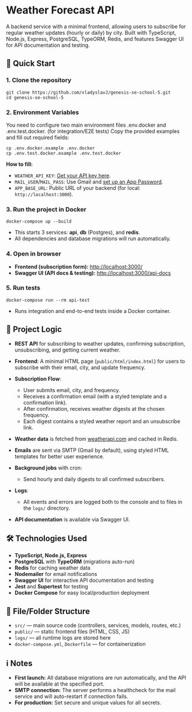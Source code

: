 # Weather Forecast API

A backend service with a minimal frontend, allowing users to subscribe for regular weather updates (hourly or daily) by city. Built with TypeScript, Node.js, Express, PostgreSQL, TypeORM, Redis, and features Swagger UI for API documentation and testing.

## 🚀 Quick Start

### 1. Clone the repository

```
git clone https://github.com/vladyslavJ/genesis-se-school-5.git
cd genesis-se-school-5
```

### 2. Environment Variables

You need to configure two main environment files .env.docker and .env.test.docker. (for integration/E2E tests) Copy the provided examples and fill out required fields:

```
cp .env.docker.example .env.docker
cp .env.test.docker.example .env.test.docker
```

**How to fill:**

-   `WEATHER_API_KEY`: [Get your API key here](https://www.weatherapi.com/).
-   `MAIL_USER`/`MAIL_PASS`: Use Gmail and [set up an App Password](https://support.google.com/accounts/answer/185833).
-   `APP_BASE_URL`: Public URL of your backend (for local: `http://localhost:3000`).

### 3. Run the project in Docker

```
docker-compose up --build
```

-   This starts 3 services: **api**, **db** (Postgres), and **redis**.
-   All dependencies and database migrations will run automatically.

### 4. Open in browser

-   **Frontend (subscription form):** [http://localhost:3000/](http://localhost:3000/)
-   **Swagger UI (API docs & testing):** [http://localhost:3000/api-docs](http://localhost:3000/api-docs)

### 5. Run tests

```
docker-compose run --rm api-test
```

-   Runs integration and end-to-end tests inside a Docker container.

## 📝 Project Logic

-   **REST API** for subscribing to weather updates, confirming subscription, unsubscribing, and getting current weather.
-   **Frontend**: A minimal HTML page (`public/html/index.html`) for users to subscribe with their email, city, and update frequency.
-   **Subscription Flow**:

    -   User submits email, city, and frequency.
    -   Receives a confirmation email (with a styled template and a confirmation link).
    -   After confirmation, receives weather digests at the chosen frequency.
    -   Each digest contains a styled weather report and an unsubscribe link.

-   **Weather data** is fetched from [weatherapi.com](https://www.weatherapi.com/) and cached in Redis.
-   **Emails** are sent via SMTP (Gmail by default), using styled HTML templates for better user experience.
-   **Background jobs** with cron:

    -   Send hourly and daily digests to all confirmed subscribers.

-   **Logs**:

    -   All events and errors are logged both to the console and to files in the `logs/` directory.

-   **API documentation** is available via Swagger UI.

## 🛠️ Technologies Used

-   **TypeScript, Node.js, Express**
-   **PostgreSQL** with **TypeORM** (migrations auto-run)
-   **Redis** for caching weather data
-   **Nodemailer** for email notifications
-   **Swagger UI** for interactive API documentation and testing
-   **Jest** and **Supertest** for testing
-   **Docker Compose** for easy local/production deployment

## 📂 File/Folder Structure

-   `src/` — main source code (controllers, services, models, routes, etc.)
-   `public/` — static frontend files (HTML, CSS, JS)
-   `logs/` — all runtime logs are stored here
-   `docker-compose.yml`, `Dockerfile` — for containerization

## ℹ️ Notes

-   **First launch:** All database migrations are run automatically, and the API will be available at the specified port.
-   **SMTP connection:** The server performs a healthcheck for the mail service and will auto-restart if connection fails.
-   **For production:** Set secure and unique values for all secrets.
